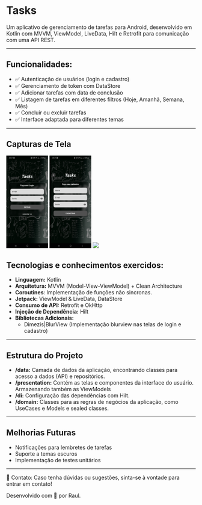 # Tasks

Um aplicativo de gerenciamento de tarefas para Android, desenvolvido em Kotlin com MVVM, ViewModel, LiveData, Hilt e Retrofit para comunicação com uma API REST.

---

## Funcionalidades:
- ✅ Autenticação de usuários (login e cadastro)
- ✅ Gerenciamento de token com DataStore
- ✅ Adicionar tarefas com data de conclusão
- ✅ Listagem de tarefas em diferentes filtros (Hoje, Amanhã, Semana, Mês)
- ✅ Concluir ou excluir tarefas
- ✅ Interface adaptada para diferentes temas

---

## Capturas de Tela
<p>
<img src="screenshots/screenshot_1.png" width="22%">
<img src="screenshots/screenshot_2.png" width="22%">
<img src="screenshots/screenrecording.gif" width="22%">
</p>

## Tecnologias e conhecimentos exercidos:
- **Linguagem:** Kotlin
- **Arquitetura:** MVVM (Model-View-ViewModel) + Clean Architecture
- **Coroutines**: Implementação de funções não sincronas.
- **Jetpack:** ViewModel & LiveData, DataStore
- **Consumo de API:** Retrofit e OkHttp
- **Injeção de Dependência:** Hilt
- **Bibliotecas Adicionais:**
  - Dimezis|BlurView (Implementação blurview nas telas de login e cadastro)
---

## Estrutura do Projeto

- **/data:** Camada de dados da aplicação, encontrando classes para acesso a dados (API) e repositórios.
- **/presentation:** Contém as telas e componentes da interface do usuário. Armazenando também as ViewModels
- **/di:** Configuração das dependências com Hilt.
- **/domain:** Classes para as regras de negócios da aplicação, como UseCases e Models e sealed classes.

---
## Melhorias Futuras

- Notificações para lembretes de tarefas
- Suporte a temas escuros
- Implementação de testes unitários

---

📧 Contato: Caso tenha dúvidas ou sugestões, sinta-se à vontade para entrar em contato!

Desenvolvido com 💙 por Raul.
